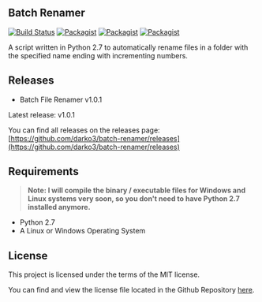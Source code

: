 ## Batch Renamer 
[![Build Status](https://travis-ci.org/darko3/batch-renamer.svg?branch=master)](https://travis-ci.org/darko3/batch-renamer) [![Packagist](https://img.shields.io/badge/python-2.7-yellow.svg)](https://www.python.org) [![Packagist](https://img.shields.io/packagist/l/doctrine/orm.svg?maxAge=2592000)](https://github.com/darko3/batch-renamer/blob/master/LICENSE) [![Packagist](https://img.shields.io/badge/OS-Linux%20|%20Windows-orange.svg)](#)

A script written in Python 2.7 to automatically rename files in a folder with the specified name ending with incrementing numbers.

## Releases
* Batch File Renamer v1.0.1

Latest release: v1.0.1

You can find all releases on the releases page: [https://github.com/darko3/batch-renamer/releases](https://github.com/darko3/batch-renamer/releases)

## Requirements
> **Note: I will compile the binary / executable files for Windows and Linux systems very soon, so you don't need to have Python 2.7 installed anymore.**

* Python 2.7
* A Linux or Windows Operating System

## License
This project is licensed under the terms of the MIT license.

You can find and view the license file located in the Github Repository [here](https://github.com/darko3/batch-renamer/blob/master/LICENSE).

<!-- https://docs.travis-ci.com/user/languages/python -->
<!-- https://shields.io -->
